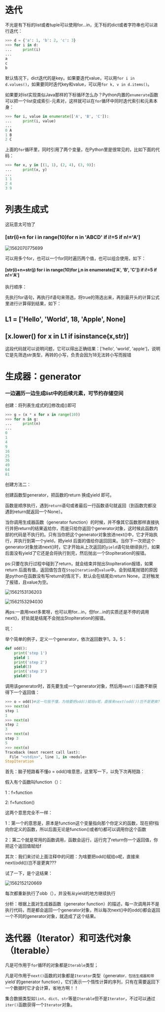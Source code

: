 # 迭代

不光是有下标的list或者tuple可以使用for...in，无下标的dict或者字符串也可以进行迭代：

```python
>>> d = {'a': 1, 'b': 2, 'c': 3}
>>> for i in d:
...     print(i)
...
a
c
b
```

默认情况下，dict迭代的是key。如果要迭代value，可以用`for i in d.values()`，如果要同时迭代key和value，可以用`for k, v in d.items()`。

如果要对list实现类似Java那样的下标循环怎么办？Python内置的`enumerate`函数可以把一个list变成索引-元素对，这样就可以在`for`循环中同时迭代索引和元素本身：

 

```python
>>> for i, value in enumerate(['A', 'B', 'C']):
...     print(i, value)
...
0 A
1 B
2 C
```

 

上面的`for`循环里，同时引用了两个变量，在Python里是很常见的，比如下面的代码：

 

```python
>>> for x, y in [(1, 1), (2, 4), (3, 9)]:
...     print(x, y)
...
1 1
2 4
3 9
```

# 列表生成式

这玩意太可怕了

###  [str(i)+n for i in range(10)for n in 'ABCD' if i!=5 if n!='A']

![1562070775699](assets/1562070775699.png)

可以用多个for，也可以一个for同时遍历两个值，也可以组合使用，如下：

####  [str(i)+n+str(j) for i in range(10)for j,n in enumerate(['A', 'B', 'C']) if i!=5 if n!='A']

执行顺序：

​     先执行for语句，再执行if语句来筛选，将true的筛选出来，再到最开头的计算公式里进行计算得到结果，如下：

##  L1 = ['Hello', 'World', 18, 'Apple', None]

##  [x.lower() for x in L1 if isinstance(x,str)]

这段代码就可以说明问题，它可以得出正确结果：['hello', 'world', 'apple']，说明它是先筛选str类型，再转的小写，负责会因为18无法转小写而报错





# 生成器：generator

### 一边遍历一边生成list中的后续元素，可节约存储空间

创建：将列表生成式的[]修改成()即可

```python
>>> g = (x * x for x in range(10))
>>> for n in g:
...     print(n)
... 
0
1
4
9
16
25
36
49
64
81
```

创建方法二：

创建函数型generator，把函数的return 换成yield 即可。

函数是顺序执行，遇到`return`语句或者最后一行函数语句就返回（到函数完都没遇到return就返回一个None）。

当你调用生成器函数（generator function）的时候，并不像其它函数那样直接执行并把return的结果返给你，而是只给你返回个generator对象，这时候此函数内部的代码是不执行的。只有当你把这个generator对象放进next()中，它才开始执行，并执行到第一个yield，把yield 后面的值给你返回回来。当你下一次把这个generator对象放进next()时，它才开始从上次返回的`yield`语句处继续执行，如果后面没有yield了它还是会将执行到完，然后抛出一个StopIteration的报错。

ps:只要在执行过程中碰到了return，就会结束并抛出StopIteration报错，如果return 后面有值，返回值包含在`StopIteration`的`value`中。会到结尾抛错的原因是python在函数没有写return的情况下，默认会在结尾处return None，正好触发了报错，且value为空。

![1562153136203](assets/1562153136203.png)

![1562153294030](assets/1562153294030.png)



再ps:一直用next多累呀，也可以用for...in，但for...in的实质还是不停的调用next()，好处就是结尾不会抛出StopIteration的报错。

坑：

举个简单的例子，定义一个generator，依次返回数字1，3，5：

```python
def odd():
    print('step 1')
    yield 1
    print('step 2')
    yield(3)
    print('step 3')
    yield(5)
```

调用该generator时，首先要生成一个generator对象，然后用`next()`函数不断获得下一个返回值：

```python
>>> o = odd()#这一句我不懂，为啥要把odd()赋给o呢，直接来next(odd())岂不是更爽???
>>> next(o)
step 1
1
>>> next(o)
step 2
3
>>> next(o)
step 3
5
>>> next(o)
Traceback (most recent call last):
  File "<stdin>", line 1, in <module>
StopIteration
```

首先：脑子短路看不懂o = odd()啥意思，这里写一下，以免下次再短路：

假入有个函数叫function（）：

1：f=function

2:   f=function()

这两个意思完全不一样：

1：第一个的意思是，原本是function这个变量指向那个你定义的函数，现在把f指向你定义的函数，所以后面无论是function()或者f()都可以调用你这个函数

2：第二个就是常用的函数调用，函数会运行，运行完了return你一个返回值，你把这个返回值赋给f

其次：我们来讨论上面注释中的问题：为啥要把odd()赋给o呢，直接来next(odd())岂不是更爽???

试了一下，是个这结果：

![1562152120669](assets/1562152120669.png)

每次都重新执行了obb（），并没有从yield的地方继续执行

分析：根据上面对生成器函数（generator function）的描述，每一次调用并不是执行代码，而是都会返回一个generator对象，所以每次next()中的odd()都会返回一个不同的generator对象，就造成了这个结果。



# 迭代器（Iterator）和可迭代对象（Iterable）

凡是可作用于`for`循环的对象都是`Iterable`类型；

凡是可作用于`next()`函数的对象都是`Iterator`类型（generator`，包括生成器和带`yield`的generator function），它们表示一个惰性计算的序列，只有在需要返回下一个数据时它才会计算，省地方啊！！

集合数据类型如`list`、`dict`、`str`等是`Iterable`但不是`Iterator`，不过可以通过`iter()`函数获得一个`Iterator`对象。